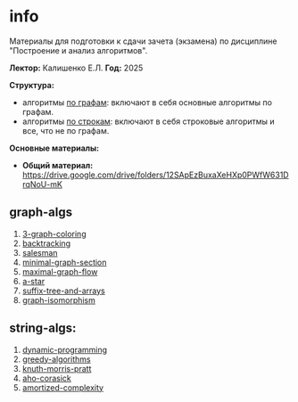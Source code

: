 # info
Материалы для подготовки к сдачи зачета (экзамена) по дисциплине "Построение и анализ алгоритмов".

**Лектор:** Калишенко Е.Л.
**Год:** 2025

**Структура:**
- алгоритмы [по графам](#graph-algs): включают в себя основные алгоритмы по графам.
- алгоритмы [по строкам](#string-algs): включают в себя строковые алгоритмы и все, что не по графам.

**Основные материалы:**
- **Общий материал:** https://drive.google.com/drive/folders/12SApEzBuxaXeHXp0PWfW631DrqNoU-mK

## graph-algs
1) [3-graph-coloring](3-graph-coloring.md)
2) [backtracking](backtracking.md)
3) [salesman](salesman.md)
4) [minimal-graph-section](minimal-graph-section.md)
5) [maximal-graph-flow](maximal-graph-flow.md)
6) [a-star](a-star.md)
7) [suffix-tree-and-arrays](suffix-tree-and-arrays.md)
8) [graph-isomorphism](graph-isomorphism.md)

## string-algs:
1) [dynamic-programming](dynamic-programming.md)
2) [greedy-algorithms](greedy-algorithms.md)
3) [knuth-morris-pratt](knuth-morris-pratt.md)
4) [aho-corasick](aho-corasick.md)
5) [amortized-complexity](amortized-complexity.md)
